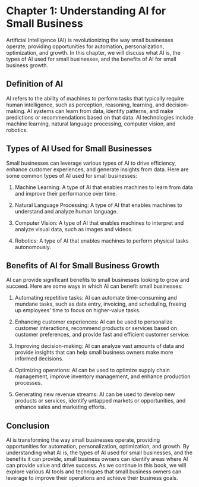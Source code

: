 Chapter 1: Understanding AI for Small Business
==============================================

Artificial Intelligence (AI) is revolutionizing the way small businesses operate, providing opportunities for automation, personalization, optimization, and growth. In this chapter, we will discuss what AI is, the types of AI used for small businesses, and the benefits of AI for small business growth.

Definition of AI
----------------

AI refers to the ability of machines to perform tasks that typically require human intelligence, such as perception, reasoning, learning, and decision-making. AI systems can learn from data, identify patterns, and make predictions or recommendations based on that data. AI technologies include machine learning, natural language processing, computer vision, and robotics.

Types of AI Used for Small Businesses
-------------------------------------

Small businesses can leverage various types of AI to drive efficiency, enhance customer experiences, and generate insights from data. Here are some common types of AI used for small businesses:

1. Machine Learning: A type of AI that enables machines to learn from data and improve their performance over time.

2. Natural Language Processing: A type of AI that enables machines to understand and analyze human language.

3. Computer Vision: A type of AI that enables machines to interpret and analyze visual data, such as images and videos.

4. Robotics: A type of AI that enables machines to perform physical tasks autonomously.

Benefits of AI for Small Business Growth
----------------------------------------

AI can provide significant benefits to small businesses looking to grow and succeed. Here are some ways in which AI can benefit small businesses:

1. Automating repetitive tasks: AI can automate time-consuming and mundane tasks, such as data entry, invoicing, and scheduling, freeing up employees' time to focus on higher-value tasks.

2. Enhancing customer experiences: AI can be used to personalize customer interactions, recommend products or services based on customer preferences, and provide fast and efficient customer service.

3. Improving decision-making: AI can analyze vast amounts of data and provide insights that can help small business owners make more informed decisions.

4. Optimizing operations: AI can be used to optimize supply chain management, improve inventory management, and enhance production processes.

5. Generating new revenue streams: AI can be used to develop new products or services, identify untapped markets or opportunities, and enhance sales and marketing efforts.

Conclusion
----------

AI is transforming the way small businesses operate, providing opportunities for automation, personalization, optimization, and growth. By understanding what AI is, the types of AI used for small businesses, and the benefits it can provide, small business owners can identify areas where AI can provide value and drive success. As we continue in this book, we will explore various AI tools and techniques that small business owners can leverage to improve their operations and achieve their business goals.
